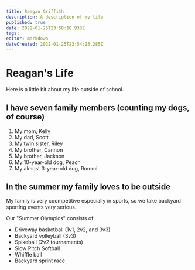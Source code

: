 ```yaml
---
title: Reagan Griffith
description: A description of my life
published: true
date: 2022-01-25T23:58:10.933Z
tags: 
editor: markdown
dateCreated: 2022-01-25T23:54:23.285Z
---
```


# Reagan's Life 
Here is a little bit about my life outside of school. 
## I have seven family members (counting my dogs, of course)
1. My mom, Kelly
2. My dad, Scott
3. My twin sister, Riley
4. My brother, Cannon
5. My brother, Jackson
6. My 10-year-old dog, Peach
7. My almost 3-year-old dog, Rommi

## In the summer my family loves to be outside
My family is very coompetitive especially in sports, so we take backyard sporting events very serious. 

Our "Summer Olympics" consists of
- Driveway basketball (1v1, 2v2, and 3v3)
- Backyard volleyball (3v3)
- Spikeball (2v2 tournaments)
- Slow Pitch Softball
- Whiffle ball
- Backyard sprint race

